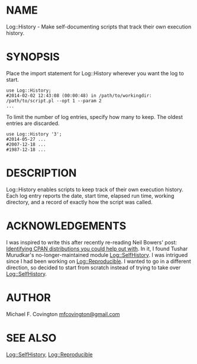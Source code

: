 # NAME

Log::History - Make self-documenting scripts that track their own execution history.

# SYNOPSIS

Place the import statement for Log::History wherever you want the log to start.

    use Log::History;
    #2014-02-02 12:43:08 (00:00:48) in /path/to/workingdir: /path/to/script.pl --opt 1 --param 2
    ...

To limit the number of log entries, specify how many to keep.
The oldest entries are discarded.

    use Log::History '3';
    #2014-05-27 ...
    #2007-12-18 ...
    #1987-12-18 ...

# DESCRIPTION

Log::History enables scripts to keep track of their own execution history.
Each log entry reports the date, start time, elapsed run time, working directory,
and a record of exactly how the script was called.

# ACKNOWLEDGEMENTS

I was inspired to write this after recently re-reading Neil Bowers' post:
[Identifying CPAN distributions you could help out with](http://blogs.perl.org/users/neilb/2012/12/modules-that-are-candidates-for-helping-out.html).
In it, I found Tushar Murudkar's no-longer-maintained module [Log::SelfHistory](https://metacpan.org/pod/Log::SelfHistory).
I was intrigued since I had been working on [Log::Reproducible](https://metacpan.org/pod/Log::Reproducible).
I wanted to go in a different direction, so decided to start from scratch instead of trying to take over [Log::SelfHistory](https://metacpan.org/pod/Log::SelfHistory).

# AUTHOR

Michael F. Covington <mfcovington@gmail.com>

# SEE ALSO

[Log::SelfHistory](https://metacpan.org/pod/Log::SelfHistory), [Log::Reproducible](https://metacpan.org/pod/Log::Reproducible)
